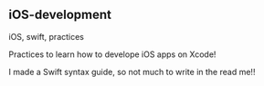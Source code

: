 ## iOS-development
iOS, swift, practices

Practices to learn how to develope iOS apps on Xcode!

I made a Swift syntax guide, so not much to write in the read me!!
